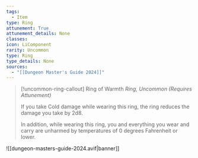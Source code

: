 ```yaml
---
tags:
  - Item
type: Ring
attunement: True
attunement_details: None
classes:
icon: LiComponent
rarity: Uncommon
type: Ring
type_details: None
sources: 
  - "[[Dungeon Master's Guide 2024]]"
---
```

>[!uncommon-ring-callout] Ring of Warmth
>_Ring, Uncommon (Requires Attunement)_
>
>If you take Cold damage while wearing this ring, the ring reduces the damage you take by 2d8.
>
>In addition, while wearing this ring, you and everything you wear and carry are unharmed by temperatures of 0 degrees Fahrenheit or lower.
>


![[dungeon-masters-guide-2024.avif|banner]]